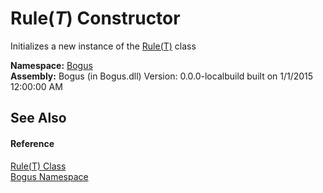 # Rule(*T*) Constructor 
 

Initializes a new instance of the <a href="T_Bogus_Rule_1">Rule(T)</a> class

**Namespace:**&nbsp;<a href="N_Bogus">Bogus</a><br />**Assembly:**&nbsp;Bogus (in Bogus.dll) Version: 0.0.0-localbuild built on 1/1/2015 12:00:00 AM

## See Also


#### Reference
<a href="T_Bogus_Rule_1">Rule(T) Class</a><br /><a href="N_Bogus">Bogus Namespace</a><br />